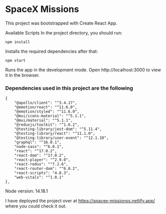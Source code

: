 # SpaceX Missions
This project was bootstrapped with Create React App.

Available Scripts
In the project directory, you should run:

```
npm install
```
Installs the required dependencies after that:

```
npm start
```
Runs the app in the development mode.
Open http://localhost:3000 to view it in the browser.

### Dependencies used in this project are the following
```
{
    "@apollo/client": "^3.4.17",
    "@emotion/react": "^11.6.0",
    "@emotion/styled": "^11.6.0",
    "@mui/icons-material": "^5.1.1",
    "@mui/material": "^5.1.1",
    "@reduxjs/toolkit": "^1.6.2",
    "@testing-library/jest-dom": "^5.11.4",
    "@testing-library/react": "^11.1.0",
    "@testing-library/user-event": "^12.1.10",
    "graphql": "^16.0.1",
    "node-sass": "^6.0.1",
    "react": "^17.0.2",
    "react-dom": "^17.0.2",
    "react-player": "^2.9.0",
    "react-redux": "^7.2.6",
    "react-router-dom": "^6.0.2",
    "react-scripts": "4.0.3",
    "web-vitals": "^1.0.1"
},
```

Node version: 14.18.1

I have deployed the project over at https://spacex-missionss.netlify.app/ where you could check it out.